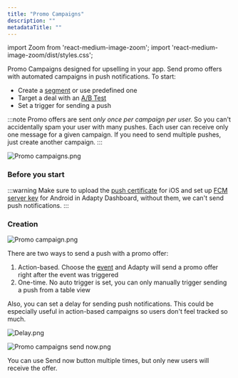 ```yaml
---
title: "Promo Campaigns"
description: ""
metadataTitle: ""
---
```


import Zoom from 'react-medium-image-zoom';
import 'react-medium-image-zoom/dist/styles.css';

Promo Campaigns designed for upselling in your app. Send promo offers with automated campaigns in push notifications. To start:

- Create a [segment](segments) or use predefined one
- Target a deal with an [A/B Test](ab-tests) 
- Set a trigger for sending a push

:::note
Promo offers are sent _only once per campaign per user._ So you can't accidentally spam your user with many pushes. Each user can receive only one message for a given campaign. If you need to send multiple pushes, just create another campaign.
:::

![](https://files.readme.io/ca4f82e-Promo_campaigns.png "Promo campaigns.png")

### Before you start

:::warning
Make sure to upload the [push certificate](ios-push-notifications) for iOS and set up [FCM server key](android-push-notifications) for Android in Adapty Dashboard, without them, we can't send push notifications.
:::

### Creation

![](https://files.readme.io/9919938-Promo_campaign.png "Promo campaign.png")

There are two ways to send a push with a promo offer:

1. Action-based. Choose the [event](events) and Adapty will send a promo offer right after the event was triggered
2. One-time. No auto trigger is set, you can only manually trigger sending a push from a table view

Also, you can set a delay for sending push notifications. This could be especially useful in action-based campaigns so users don't feel tracked so much.

![](https://files.readme.io/7fd39d3-Delay.png "Delay.png")

![](https://files.readme.io/6d1e90f-Promo_campaigns_send_now.png "Promo campaigns send now.png")

You can use Send now button multiple times, but only new users will receive the offer.